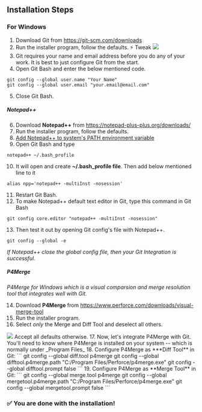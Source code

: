 ## Installation Steps

### For Windows

1. Download Git from https://git-scm.com/downloads 
2. Run the installer program, follow the defaults.
   :zap: Tweak 
    <img src="https://github.com/thesauravkarmakar/GitHub101/blob/master/images/git.PNG">
3. Git requires your name and email address before you do any of your work. It is best to just configure Git from the start.
4. Open Git Bash and enter the below mentioned code.
```
git config --global user.name "Your Name"
git config --global user.email "your.email@email.com"
```
5. Close Git Bash.

##### Notepad++
 
6. Download **Notepad++** from https://notepad-plus-plus.org/downloads/
7. Run the installer program, follow the defaults. 
8. [Add Notepad++ to system's PATH environment variable](https://superuser.com/questions/607379/how-do-i-start-notepad-from-cmd)
9. Open Git Bash and type 
```
notepad++ ~/.bash_profile 
```
10.  It will open and create **~/.bash_profile file**. Then add below mentioned line to it 
```
alias npp='notepad++ -multiInst -nosession'
```
11. Restart Git Bash.
12. To make Notepad++ default text editor in Git, type this command in Git Bash
```
git config core.editor "notepad++ -multiInst -nosession"

```
13. Then test it out by opening Git config's file  with Notepad++.
```
git config --global -e
```
_If Notepad++ close the global config file, then your Git Integration is successful._

##### P4Merge
_P4Merge for Windows which is a visual comparsion and merge resolution tool that integrates well with Git._


14. Download **P4Merge** from https://www.perforce.com/downloads/visual-merge-tool
15. Run the installer program.
16. Select *only* the Merge and Diff Tool and deselect all others.
   <img src="https://github.com/thesauravkarmakar/GitHub101/blob/master/images/p4merge.PNG">
   Accept all defaults otherwise.
17. Now, let's integrate P4Merge with Git. You'll need to know where P4Merge is installed on your system -- which is normally under _Program Files_
18. Configure P4Merge as ***Diff Tool** in Git:
```
git config --global diff.tool p4merge
git config --global difftool.p4merge.path "C:/Program Files/Perforce/p4merge.exe"
git config --global difftool.prompt false
``` 
19. Configure P4Merge as **Merge Tool** in Git:
```
git config --global merge.tool p4merge
git config --global mergetool.p4merge.path "C:/Program Files/Perforce/p4merge.exe"
git config --global mergetool.prompt false
``` 

### :white_check_mark: You are done with the installation! 